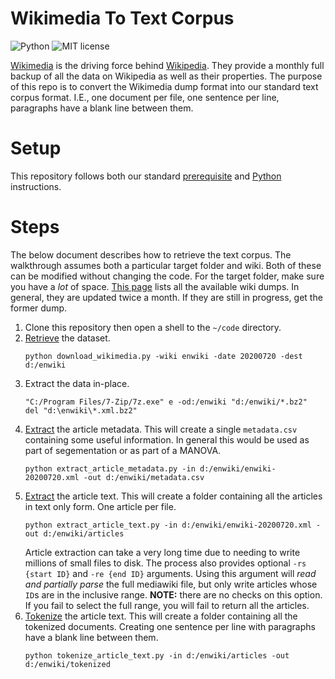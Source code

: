 # Wikimedia To Text Corpus

![Python](https://img.shields.io/badge/python-3.x-blue.svg)
![MIT license](https://img.shields.io/badge/License-MIT-green.svg)

[Wikimedia](https://www.wikimedia.org/) is the driving force behind [Wikipedia](https://www.wikipedia.org/).
They provide a monthly full backup of all the data on Wikipedia as well as their properties.
The purpose of this repo is to convert the Wikimedia dump format into our standard text corpus format.
I.E., one document per file, one sentence per line, paragraphs have a blank line between them.

# Setup

This repository follows both our standard [prerequisite](https://github.com/TextCorpusLabs/getting-started#prerequisites) and [Python](https://github.com/TextCorpusLabs/getting-started#python) instructions.

# Steps

The below document describes how to retrieve the text corpus.
The walkthrough assumes both a particular target folder and wiki.
Both of these can be modified without changing the code.
For the target folder, make sure you have a _lot_ of space.
[This page](https://dumps.wikimedia.org/backup-index.html) lists all the available wiki dumps.
In general, they are updated twice a month.
If they are still in progress, get the former dump.

1. Clone this repository then open a shell to the `~/code` directory.
2. [Retrieve](./code/download_wikimedia.py) the dataset.
   ```{shell}
   python download_wikimedia.py -wiki enwiki -date 20200720 -dest d:/enwiki
   ```
3. Extract the data in-place.
   ```{shell}
   "C:/Program Files/7-Zip/7z.exe" e -od:/enwiki "d:/enwiki/*.bz2"
   del "d:\enwiki\*.xml.bz2"
   ```
4. [Extract](./code/extract_article_metadata.py) the article metadata.
   This will create a single `metadata.csv` containing some useful information.
   In general this would be used as part of segementation or as part of a MANOVA.
   ```{shell}
   python extract_article_metadata.py -in d:/enwiki/enwiki-20200720.xml -out d:/enwiki/metadata.csv
   ```
5. [Extract](./code/extract_article_text.py) the article text.
   This will create a folder containing all the articles in text only form.
   One article per file.
   ```{shell}
   python extract_article_text.py -in d:/enwiki/enwiki-20200720.xml -out d:/enwiki/articles
   ```
   Article extraction can take a very long time due to needing to write millions of small files to disk.
   The process also provides optional `-rs {start ID}` and `-re {end ID}` arguments.
   Using this argument will _read and partially parse_ the full mediawiki file, but only write articles whose `ID`s are in the inclusive range.
   **NOTE:** there are no checks on this option.
   If you fail to select the full range, you will fail to return all the articles.
6. [Tokenize](./code/tokenize_article_text.py) the article text.
   This will create a folder containing all the tokenized documents.
   Creating one sentence per line with paragraphs have a blank line between them.
   ```{shell}
   python tokenize_article_text.py -in d:/enwiki/articles -out d:/enwiki/tokenized
   ```